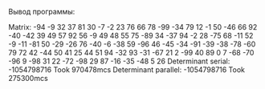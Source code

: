 Вывод программы:

Matrix:
-94 -9 32 37 81 30 -7 -2 23 76 
66 78 -99 -34 79 12 -1 50 -46 66 
92 -40 -42 39 49 57 92 56 -9 49 
48 55 75 -89 34 -37 94 -2 28 -75 
68 -11 52 -9 -11 -81 50 -29 -26 76 
-40 -6 -38 59 -96 46 -45 -34 -91 -39 
-38 -78 -60 79 72 42 -44 50 41 25 
44 51 94 -32 93 -31 -67 21 2 -99 
40 89 0 7 -68 -70 -96 9 -98 31 
22 -72 -98 29 87 -16 -35 -48 5 26 
Determinant serial: -1054798716
Took 970478mcs
Determinant parallel: -1054798716
Took 275300mcs
